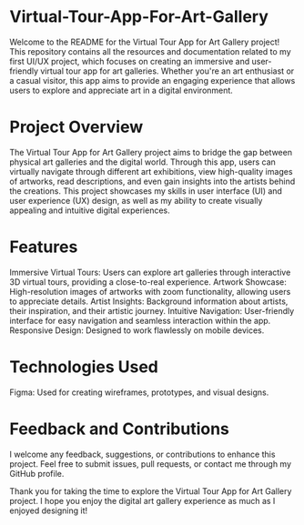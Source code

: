 # Virtual-Tour-App-For-Art-Gallery

Welcome to the README for the Virtual Tour App for Art Gallery project! This repository contains all the resources and documentation related to my first UI/UX project, which focuses on creating an immersive and user-friendly virtual tour app for art galleries. Whether you're an art enthusiast or a casual visitor, this app aims to provide an engaging experience that allows users to explore and appreciate art in a digital environment.

# Project Overview
The Virtual Tour App for Art Gallery project aims to bridge the gap between physical art galleries and the digital world. Through this app, users can virtually navigate through different art exhibitions, view high-quality images of artworks, read descriptions, and even gain insights into the artists behind the creations. This project showcases my skills in user interface (UI) and user experience (UX) design, as well as my ability to create visually appealing and intuitive digital experiences.

# Features
Immersive Virtual Tours: Users can explore art galleries through interactive 3D virtual tours, providing a close-to-real experience.
Artwork Showcase: High-resolution images of artworks with zoom functionality, allowing users to appreciate details.
Artist Insights: Background information about artists, their inspiration, and their artistic journey.
Intuitive Navigation: User-friendly interface for easy navigation and seamless interaction within the app.
Responsive Design: Designed to work flawlessly on mobile devices.


# Technologies Used
Figma: Used for creating wireframes, prototypes, and visual designs.



# Feedback and Contributions
I welcome any feedback, suggestions, or contributions to enhance this project. Feel free to submit issues, pull requests, or contact me through my GitHub profile.


Thank you for taking the time to explore the Virtual Tour App for Art Gallery project. I hope you enjoy the digital art gallery experience as much as I enjoyed designing it!





